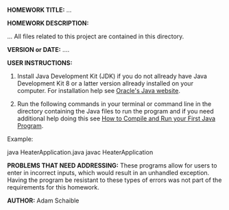 **HOMEWORK TITLE:** ...

**HOMEWORK DESCRIPTION:**

...
All files related to this project are contained in this directory.

**VERSION or DATE:** ….

**USER INSTRUCTIONS:** 

1) Install Java Development Kit (JDK) if you do not allready have Java Development Kit 8 or a latter version allready installed on your computer. For installation help see [Oracle's Java website](https://www.oracle.com/java/technologies/javase-downloads.html).

2) Run the following commands in your terminal or command line in the directory containing the Java files to run the program and if you need additional help doing this see [How to Compile and Run your First Java Program](https://beginnersbook.com/2013/05/first-java-program/).

Example:

java HeaterApplication.java
javac HeaterApplication

**PROBLEMS THAT NEED ADDRESSING:** These programs allow for users to enter in incorrect inputs, which would result in an unhandled exception. Having the program be resistant to these types of errors was not part of the requirements for this homework.

**AUTHOR:** Adam Schaible